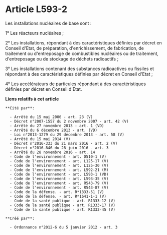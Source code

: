 # Article L593-2

Les installations nucléaires de base sont : 

1° Les réacteurs nucléaires ; 

2° Les installations, répondant à des caractéristiques définies par décret en Conseil d'Etat, de préparation,
d'enrichissement, de fabrication, de traitement ou d'entreposage de combustibles nucléaires ou de traitement, d'entreposage
ou de stockage de déchets radioactifs ; 

3° Les installations contenant des substances radioactives ou fissiles et répondant à des caractéristiques définies par
décret en Conseil d'Etat ; 

4° Les accélérateurs de particules répondant à des caractéristiques définies par décret en Conseil d'Etat.

**Liens relatifs à cet article**

	**Cité par**:

	  - Arrêté du 15 mai 2006 - art. 23 (V)
	  - Décret n°2007-1557 du 2 novembre 2007 - art. 42 (V)
	  - Arrêté du 27 novembre 2013 - art. 1 (VD)
	  - Arrêté du 6 décembre 2013 - art. (VD)
	  - Loi n°2013-1279 du 29 décembre 2013 - art. 58 (V)
	  - Arrêté du 15 mai 2014 (V)
	  - Décret n°2016-333 du 21 mars 2016 - art. 2 (V)
	  - Décret n°2016-846 du 28 juin 2016 - art. 3
	  - Arrêté du 28 novembre 2016 - art. 14
	  - Code de l'environnement - art. D510-1 (V)
	  - Code de l'environnement - art. L125-17 (V)
	  - Code de l'environnement - art. L125-30 (V)
	  - Code de l'environnement - art. L592-21 (M)
	  - Code de l'environnement - art. L593-1 (VD)
	  - Code de l'environnement - art. L593-35 (V)
	  - Code de l'environnement - art. R543-79 (V)
	  - Code de l'environnement - art. R543-87 (V)
	  - Code de la défense. - art. R*1333-51 (V)
	  - Code de la défense. - art. R*1641-1-1 (V)
	  - Code de la santé publique - art. R1333-12 (V)
	  - Code de la santé publique - art. R1333-17 (V)
	  - Code de la santé publique - art. R1333-45 (V)

	**Créé par**:

	  - Ordonnance n°2012-6 du 5 janvier 2012 - art. 3
